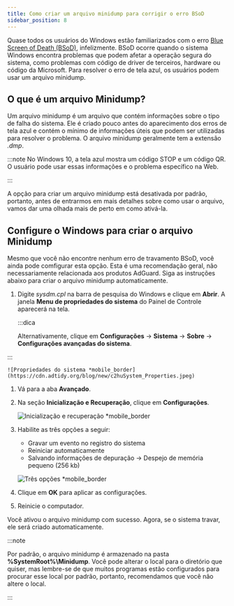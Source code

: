```yaml
---
title: Como criar um arquivo minidump para corrigir o erro BSoD
sidebar_position: 8
---
```


Quase todos os usuários do Windows estão familiarizados com o erro [Blue Screen of Death (BSoD)](https://en.wikipedia.org/wiki/Blue_screen_of_death), infelizmente. BSoD ocorre quando o sistema Windows encontra problemas que podem afetar a operação segura do sistema, como problemas com código de driver de terceiros, hardware ou código da Microsoft. Para resolver o erro de tela azul, os usuários podem usar um arquivo minidump.

## O que é um arquivo Minidump?

Um arquivo minidump é um arquivo que contém informações sobre o tipo de falha do sistema. Ele é criado pouco antes do aparecimento dos erros de tela azul e contém o mínimo de informações úteis que podem ser utilizadas para resolver o problema. O arquivo minidump geralmente tem a extensão *.dmp*.

:::note
No Windows 10, a tela azul mostra um código STOP e um código QR. O usuário pode usar essas informações e o problema específico na Web.

:::

A opção para criar um arquivo minidump está desativada por padrão, portanto, antes de entrarmos em mais detalhes sobre como usar o arquivo, vamos dar uma olhada mais de perto em como ativá-la.

## Configure o Windows para criar o arquivo Minidump

Mesmo que você não encontre nenhum erro de travamento BSoD, você ainda pode comfigurar esta opção. Esta é uma recomendação geral, não necessariamente relacionada aos produtos AdGuard. Siga as instruções abaixo para criar o arquivo minidump automaticamente.

 1. Digite *sysdm.cpl* na barra de pesquisa do Windows e clique em **Abrir**. A janela **Menu de propriedades do sistema** do Painel de Controle aparecerá na tela.

    :::dica

    Alternativamente, clique em **Configurações** →  **Sistema** →  **Sobre** →  **Configurações avançadas do sistema**.


:::

    ![Propriedades do sistema *mobile_border](https://cdn.adtidy.org/blog/new/c2huSystem_Properties.jpeg)

 1. Vá para a aba **Avançado**.
 1. Na seção **Inicialização e Recuperação**, clique em **Configurações**.

    ![Inicialização e recuperação *mobile_border](https://cdn.adtidy.org/blog/new/1dmybiStartup_and_Recovery.png)

 1. Habilite as três opções a seguir:

    - Gravar um evento no registro do sistema
    - Reiniciar automaticamente
    - Salvando informações de depuração → Despejo de memória pequeno (256 kb)

    ![Três opções *mobile_border](https://cdn.adtidy.org/blog/new/nmr4eThree_options.png)

 1. Clique em **OK** para aplicar as configurações.
 1. Reinicie o computador.

Você ativou o arquivo minidump com sucesso. Agora, se o sistema travar, ele será criado automaticamente.

:::note

Por padrão, o arquivo minidump é armazenado na pasta **%SystemRoot%\Minidump**. Você pode alterar o local para o diretório que quiser, mas lembre-se de que muitos programas estão configurados para procurar esse local por padrão, portanto, recomendamos que você não altere o local.

:::
